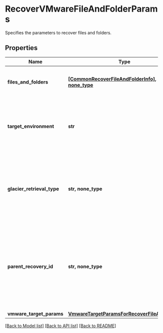 # RecoverVMwareFileAndFolderParams

Specifies the parameters to recover files and folders.

## Properties
Name | Type | Description | Notes
------------ | ------------- | ------------- | -------------
**files_and_folders** | [**[CommonRecoverFileAndFolderInfo], none_type**](CommonRecoverFileAndFolderInfo.md) | Specifies the info about the files and folders to be recovered. | 
**target_environment** | **str** | Specifies the environment of the recovery target. The corresponding params below must be filled out. | defaults to "kVMware"
**glacier_retrieval_type** | **str, none_type** | Specifies the glacier retrieval type when restoring or downloding files or folders from a Glacier-based cloud snapshot. | [optional] 
**parent_recovery_id** | **str, none_type** | If current recovery is child task triggered through another parent recovery operation, then this field will specify the id of the parent recovery. | [optional] 
**vmware_target_params** | [**VmwareTargetParamsForRecoverFileAndFolder**](VmwareTargetParamsForRecoverFileAndFolder.md) |  | [optional] 

[[Back to Model list]](../README.md#documentation-for-models) [[Back to API list]](../README.md#documentation-for-api-endpoints) [[Back to README]](../README.md)


